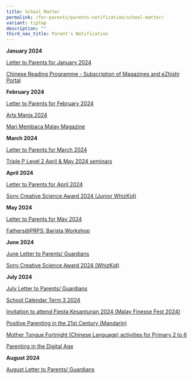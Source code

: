 ```yaml
---
title: School Matter
permalink: /for-parents/parents-notification/school-matter/
variant: tiptap
description: ""
third_nav_title: Parent's Notification
---
```

<p><strong>January 2024</strong>
</p>
<p><a href="/files/School Matter/January_Letter_to_Parents_2024.pdf" rel="noopener noreferrer nofollow" target="_blank">Letter to Parents for January 2024</a>
</p>
<p><a href="/files/School Matter/CL_Mag___PG_Notification_2024_SM_004.pdf" rel="noopener noreferrer nofollow" target="_blank">Chinese Reading Programme - Subscription of Magazines and eZhishi Portal</a>
</p>
<p></p>
<p><strong>February 2024</strong>
</p>
<p><a href="/files/School Matter/Feb_Letter_to_Parents_2024.pdf" rel="noopener noreferrer nofollow" target="_blank">Letter to Parents for February 2024</a>
</p>
<p><a href="/files/School Matter/ArtsMania_School_Letter_2024__edited_on_6_Feb_final.pdf" rel="noopener noreferrer nofollow" target="_blank">Arts Mania 2024</a>
</p>
<p><a href="/files/School Matter/ML_Mag_Mari_Membaca_P1_P6___Letter_to_Parent_2024.pdf" rel="noopener noreferrer nofollow" target="_blank">Mari Membaca Malay Magazine</a>
</p>
<p></p>
<p><strong>March 2024</strong>
</p>
<p></p>
<p><a href="/files/School Matter/March_Letter_to_Parents_2024.pdf" rel="noopener noreferrer nofollow" target="_blank">Letter to Parents for March 2024</a>
</p>
<p><a href="/files/School Matter/Triple_P_Pri_Sch_L2_Apr_and_May_Runs___Care_Corner_Singapore.pdf" rel="noopener noreferrer nofollow" target="_blank">Triple P Level 2 April &amp; May 2024 seminars</a>
</p>
<p></p>
<p><strong>April 2024</strong>
</p>
<p><a href="/files/School Matter/April_Letter_to_Parents.pdf" rel="noopener noreferrer nofollow" target="_blank">Letter to Parents for April 2024</a>
</p>
<p><a href="/files/School Matter/SCSA_2024_Junior_WhizKid_P1_2_Student_Slides.pdf" rel="noopener noreferrer nofollow" target="_blank">Sony Creative Science Award 2024 (Junior WhizKid)</a>
</p>
<p></p>
<p><strong>May 2024</strong>
</p>
<p><a href="/files/School Matter/May_Letter_to_Parents_Guardians_.pdf" rel="noopener noreferrer nofollow" target="_blank">Letter to Parents for May 2024</a>
</p>
<p><a href="/files/School Matter/Infographic__Fathers_PRPS_.pdf" rel="noopener noreferrer nofollow" target="_blank">Fathers@PRPS: Barista Workshop</a>
</p>
<p></p>
<p><strong>June 2024</strong>
</p>
<p><a href="/files/School Matter/June_Letter_to_Parents_Guardians.pdf" rel="noopener noreferrer nofollow" target="_blank">June Letter to Parents/ Guardians</a>
</p>
<p><a href="/files/School Matter/SCSA_2024_WhizKid_P3_6_Student_Slides.pdf" rel="noopener noreferrer nofollow" target="_blank">Sony Creative Science Award 2024 (WhizKid)</a>
</p>
<p></p>
<p><strong>July 2024</strong>
</p>
<p><a href="/files/School Matter/July_Letter_to_Parents_.pdf" rel="noopener noreferrer nofollow" target="_blank">July Letter to Parents/ Guardians</a>
</p>
<p><a href="/files/School Matter/Annex_A_School_Calendar_Term_3_2024.pdf" rel="noopener noreferrer nofollow" target="_blank">School Calendar Term 3 2024</a>
</p>
<p><a href="https://pg.moe.edu.sg/consentForms/details/611143" rel="noopener noreferrer nofollow" target="_blank">Invitation to attend Fiesta Kesantunan 2024 (Malay Finesse Fest 2024)</a>
</p>
<p><a href="/files/School Matter/Positive_Parenting_in_the_21st_Century.pdf" rel="noopener noreferrer nofollow" target="_blank">Positive Parenting in the 21st Century (Mandarin)</a>
</p>
<p><a href="/files/School Matter/School_Letter_for_MTL_Fortnight_P2_to_P6_final.pdf" rel="noopener noreferrer nofollow" target="_blank">Mother Tongue Fortnight (Chinese Language) activities for Primary 2 to 6</a>
</p>
<p><a href="/files/School Matter/Parenting_In_Digital_Age__R10.pdf" rel="noopener noreferrer nofollow" target="_blank">Parenting in the Digital Age</a>
</p>
<p></p>
<p><strong>August 2024</strong>
</p>
<p><a href="/files/School Matter/August_Letter_to_Parents_Guardians.pdf" rel="noopener noreferrer nofollow" target="_blank">August Letter to Parents/ Guardians</a>
</p>